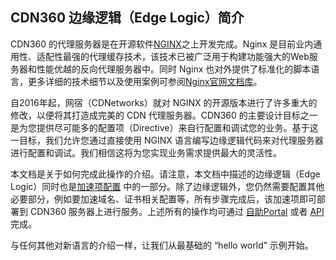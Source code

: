 ## CDN360 边缘逻辑（Edge Logic）简介

CDN360 的代理服务器是在开源软件[NGINX](http://nginx.org)之上开发完成。Nginx 是目前业内通用性、适配性最强的代理缓存技术，该技术已被广泛用于构建功能强大的Web服务器和性能优越的反向代理服务器中。同时 Nginx 也对外提供了标准化的脚本语言，更多详细的技术细节以及使用案例可参阅[Nginx官网文档库](http://nginx.org/en/docs/)。

自2016年起，网宿（CDNetworks）就对 NGINX 的开源版本进行了许多重大的修改，以便将其打造成完美的 CDN 代理服务器。CDN360 的主要设计目标之一是为您提供尽可能多的配置项（Directive）来自行配置和调试您的业务。基于这一目标，我们允许您通过直接使用 NGINX 语言编写边缘逻辑代码来对代理服务器进行配置和调试。我们相信这将为您实现业务需求提供最大的灵活性。

本文档是关于如何完成此操作的介绍。请注意，本文档中描述的边缘逻辑（Edge Logic）同时也是[加速项配置](/apidocs#operation/createProperty) 中的一部分。除了边缘逻辑外，您仍然需要配置其他必要部分，例如要加速域名、证书相关配置等，所有步骤完成后，该加速项即可部署到 CDN360 服务器上进行服务。上述所有的操作均可通过 [自助Portal](https://console.cdnetworks.com/cdn) 或者 [API](/apidocs) 完成。

与任何其他对新语言的介绍一样，让我们从最基础的 “hello world” 示例开始。
